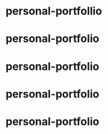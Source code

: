 # personal-portfollio
# personal-portfolio
# personal-portfolio
# personal-portfolio
# personal-portfolio

